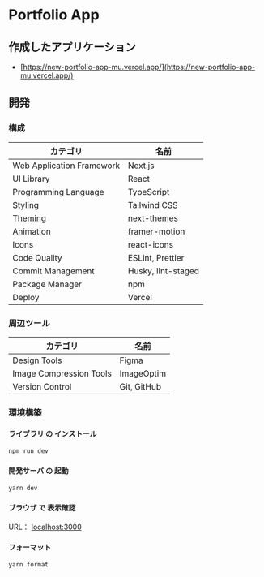 # Portfolio App

## 作成したアプリケーション

- [https://new-portfolio-app-mu.vercel.app/](https://new-portfolio-app-mu.vercel.app/)

## 開発

### 構成

| カテゴリ                  | 名前               |
| ------------------------- | ------------------ |
| Web Application Framework | Next.js            |
| UI Library                | React              |
| Programming Language      | TypeScript         |
| Styling                   | Tailwind CSS       |
| Theming                   | next-themes        |
| Animation                 | framer-motion      |
| Icons                     | react-icons        |
| Code Quality              | ESLint, Prettier   |
| Commit Management         | Husky, lint-staged |
| Package Manager           | npm                |
| Deploy                    | Vercel             |

### 周辺ツール

| カテゴリ                | 名前        |
| ----------------------- | ----------- |
| Design Tools            | Figma       |
| Image Compression Tools | ImageOptim  |
| Version Control         | Git, GitHub |

### 環境構築

#### ライブラリ の インストール

```bash
npm run dev
```

#### 開発サーバ の 起動

```bash
yarn dev
```

#### ブラウザ で 表示確認

URL： [localhost:3000](localhost:3000)

#### フォーマット

```bash
yarn format
```
